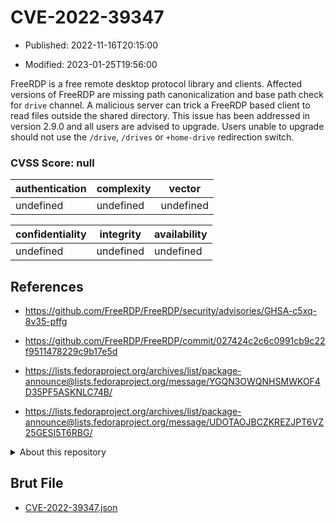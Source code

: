 # CVE-2022-39347

- Published: 2022-11-16T20:15:00

- Modified: 2023-01-25T19:56:00

FreeRDP is a free remote desktop protocol library and clients. Affected versions of FreeRDP are missing path canonicalization and base path check for `drive` channel. A malicious server can trick a FreeRDP based client to read files outside the shared directory. This issue has been addressed in version 2.9.0 and all users are advised to upgrade. Users unable to upgrade should not use the `/drive`, `/drives` or `+home-drive` redirection switch.

### CVSS Score: **null**

| authentication | complexity | vector |
| --- | --- | --- |
| undefined | undefined | undefined |

| confidentiality | integrity | availability |
| --- | --- | --- |
| undefined | undefined | undefined |

## References

* https://github.com/FreeRDP/FreeRDP/security/advisories/GHSA-c5xq-8v35-pffg

* https://github.com/FreeRDP/FreeRDP/commit/027424c2c6c0991cb9c22f9511478229c9b17e5d

* https://lists.fedoraproject.org/archives/list/package-announce@lists.fedoraproject.org/message/YGQN3OWQNHSMWKOF4D35PF5ASKNLC74B/

* https://lists.fedoraproject.org/archives/list/package-announce@lists.fedoraproject.org/message/UDOTAOJBCZKREZJPT6VZ25GESI5T6RBG/

<details>
<summary>About this repository</summary> 

  This repository is part of the project [Live Hack CVE](https://github.com/Live-Hack-CVE). Main website can be found [www.live-hack.org](https://www.live-hack.org) 
  
  Made by [Sn0wAlice](https://github.com/Sn0wAlice) for the people that care about security and need to have a feed of the latest CVEs. Hope you enjoy it, don't forget to star the repo and follow me on [Twitter](https://twitter.com/Sn0wAlice) and [Github](https://github.com/Sn0wAlice). And that is my [personnal website](https://www.alice-snow.me/)

  - [Home Page](https://github.com/Live-Hack-CVE)
  - [Framework](https://github.com/Live-Hack-CVE/cve-framework)
  - [CVE database](https://github.com/Live-Hack-CVE/full_database)
  - [Changelog](https://github.com/Live-Hack-CVE/Changelog)
</details>

## Brut File

* [CVE-2022-39347.json](https://raw.githubusercontent.com/Live-Hack-CVE/full_database/main/cves/2022/CVE-2022-39347.json)

